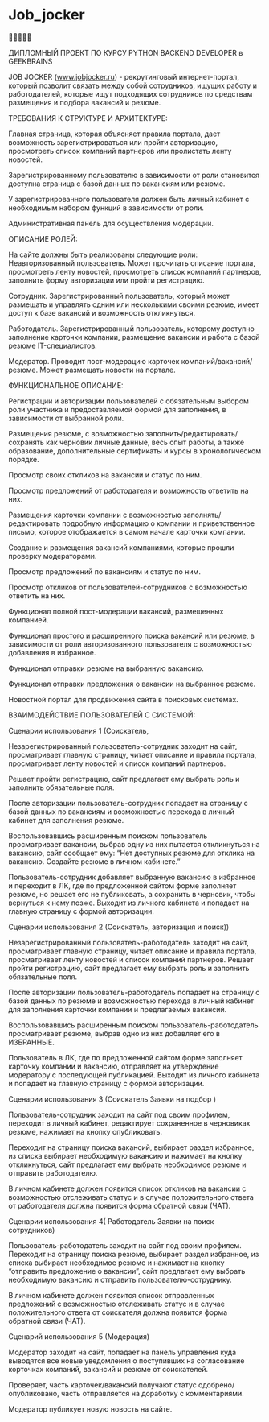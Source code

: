 # Job_jocker
👨‍🔧🤝👨‍💼

ДИПЛОМНЫЙ ПРОЕКТ ПО КУРСУ PYTHON BACKEND DEVELOPER в GEEKBRAINS

JOB JOCKER (www.jobjocker.ru) - рекрутинговый интернет-портал, который позволит связать между собой сотрудников, ищущих работу и работодателей, которые ищут подходящих сотрудников по средствам размещения и подбора вакансий и резюме. 

ТРЕБОВАНИЯ К СТРУКТУРЕ И АРХИТЕКТУРЕ:

Главная страница, которая объясняет правила портала, дает возможность зарегистрироваться или пройти авторизацию, просмотреть список компаний партнеров или пролистать ленту новостей. 

Зарегистрированному пользователю в зависимости от роли становится доступна страница с базой данных по вакансиям или резюме.

У зарегистрированного пользователя должен быть личный кабинет с необходимым набором функций в зависимости от роли.

Административная панель для осуществления модерации.



ОПИСАНИЕ РОЛЕЙ:

На сайте должны быть реализованы следующие роли:
Неавторизованный пользователь. Может прочитать описание портала, просмотреть ленту новостей, просмотреть список компаний партнеров, заполнить форму авторизации или пройти регистрацию.

Сотрудник. Зарегистрированный пользователь, который может размещать и управлять одним или несколькими своими резюме, имеет доступ к базе вакансий и возможность откликнуться.

Работодатель. Зарегистрированный пользователь, которому доступно заполнение карточки компании, размещение вакансии и работа с базой резюме IT-специалистов.

Модератор. Проводит пост-модерацию карточек компаний/вакансий/резюме. Может размещать новости на портале.


ФУНКЦИОНАЛЬНОЕ ОПИСАНИЕ:

Регистрации и авторизации пользователей с обязательным выбором роли участника и предоставляемой формой для заполнения, в зависимости от выбранной роли.

Размещения резюме, с возможностью заполнить/редактировать/сохранять как черновик личные данные, весь опыт работы, а также образование, дополнительные сертификаты и курсы в хронологическом порядке.

Просмотр своих откликов на вакансии и статус по ним.

Просмотр предложений от работодателя и возможность ответить на них.

Размещения карточки компании с возможностью заполнять/редактировать подробную информацию о компании и приветственное письмо, которое отображается в самом начале карточки компании.

Создание и размещения вакансий компаниями, которые прошли проверку модераторами.

Просмотр предложений по вакансиям и статус по ним.

Просмотр откликов от пользователей-сотрудников с возможностью ответить на них.

Функционал полной пост-модерации вакансий, размещенных компанией.

Функционал простого и расширенного поиска вакансий или резюме, в зависимости от роли авторизованного пользователя с возможностью добавления в избранное.

Функционал отправки резюме на выбранную вакансию.

Функционал отправки предложения о вакансии на выбранное резюме.

Новостной портал для продвижения сайта в поисковых системах.


ВЗАИМОДЕЙСТВИЕ ПОЛЬЗОВАТЕЛЕЙ С СИСТЕМОЙ:

Сценарии использования 1  (Соискатель,

Незарегистрированный пользователь-сотрудник заходит на сайт, просматривает главную страницу, читает описание и правила портала, просматривает ленту новостей и список компаний партнеров. 

Решает пройти регистрацию, сайт предлагает ему выбрать роль и заполнить обязательные поля. 

После авторизации пользователь-сотрудник попадает на страницу с базой данных по вакансиям и возможностью перехода в личный кабинет для заполнения резюме. 

Воспользовавшись расширенным поиском пользователь просматривает вакансии, выбрав одну из них пытается откликнуться на вакансию, сайт сообщает ему: “Нет доступных резюме для отклика на вакансию. Создайте резюме в личном кабинете.”

Пользователь-сотрудник добавляет выбранную вакансию в избранное и переходит в ЛК, где по предложенной сайтом форме заполняет резюме, но решает его не публиковать, а сохранить в черновик, чтобы вернуться к нему позже. Выходит из личного кабинета и попадает на главную страницу с формой авторизации.

Сценарии использования 2 (Соискатель, авторизация и поиск))

Незарегистрированный пользователь-работодатель заходит на сайт, просматривает главную страницу, читает описание и правила портала, просматривает ленту новостей и список компаний партнеров. Решает пройти регистрацию, сайт предлагает ему выбрать роль и заполнить обязательные поля. 

После авторизации пользователь-работодатель попадает на страницу с базой данных по резюме и возможностью перехода в личный кабинет для заполнения карточки компании и предлагаемых вакансий. 

Воспользовавшись расширенным поиском пользователь-работодатель просматривает резюме, выбрав одно из них добавляет его в ИЗБРАННЫЕ.

Пользователь в ЛК, где по предложенной сайтом форме заполняет карточку компании  и вакансию, отправляет на утверждение модератору с последующей публикацией. Выходит из личного кабинета и попадает на главную страницу с формой авторизации.



Сценарии использования 3 (Соискатель Заявки на подбор )

Пользователь-сотрудник заходит на сайт под своим профилем, переходит в личный кабинет, редактирует сохраненное в черновиках резюме, нажимает на кнопку опубликовать. 

Переходит на страницу поиска вакансий, выбирает раздел избранное, из списка выбирает необходимую вакансию и нажимает на кнопку откликнуться, сайт предлагает ему выбрать необходимое резюме и отправить работодателю. 

В личном кабинете должен появится список откликов на вакансии с возможностью отслеживать статус и в случае положительного ответа от работодателя должна появится форма обратной связи (ЧАТ).


Сценарии использования 4( Работодатель Заявки на поиск сотрудников)

Пользователь-работодатель заходит на сайт под своим профилем. Переходит на страницу поиска резюме, выбирает раздел избранное, из списка выбирает необходимое резюме и нажимает на кнопку “отправить предложение о вакансии”, сайт предлагает ему выбрать необходимую вакансию и отправить пользователю-сотруднику. 

В личном кабинете должен появится список отправленных предложений с возможностью отслеживать статус и в случае положительного ответа от соискателя должна появится форма обратной связи (ЧАТ).

Сценарий использования 5 (Модерация)

Модератор заходит на сайт, попадает на панель управления куда выводятся все новые уведомления о поступивших на согласование корточках компаний, вакансий и резюме от соискателей. 

Проверяет, часть карточек/вакансий получают статус одобрено/опубликовано, часть отправляется на доработку с комментариями.

Модератор публикует новую новость на сайте.


